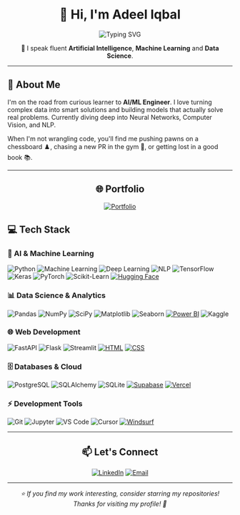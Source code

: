 <div align="center">

# 👋 Hi, I'm Adeel Iqbal

![Typing SVG](https://readme-typing-svg.demolab.com?font=Fira+Code&size=22&duration=3000&pause=1000&color=00d9ff&center=true&vCenter=true&width=600&lines=AI%2FML+Engineer+%7C+Data+Scientist;Turning+Data+into+Intelligence;Building+the+Future+with+AI)

🎯 I speak fluent **Artificial Intelligence**, **Machine Learning** and **Data Science**.

</div>

---

## 🚀 About Me

I'm on the road from curious learner to **AI/ML Engineer**. I love turning complex data into smart solutions and building models that actually solve real problems. Currently diving deep into Neural Networks, Computer Vision, and NLP.

When I'm not wrangling code, you'll find me pushing pawns on a chessboard ♟️, chasing a new PR in the gym 💪, or getting lost in a good book 📚.

---

<div align="center">

## 🌐 Portfolio

[![Portfolio](https://img.shields.io/badge/Portfolio-0077B3?style=flat&logo=vercel&logoColor=white)](https://portfolio-adeeliqbal.vercel.app/)

</div>

## 💻 Tech Stack

### 🧠 AI & Machine Learning
![Python](https://img.shields.io/badge/-Python-3776AB?style=flat&logo=python&logoColor=white) ![Machine Learning](https://img.shields.io/badge/-Machine%20Learning-00008B?style=flat&logo=scikit-learn&logoColor=white) ![Deep Learning](https://img.shields.io/badge/-Deep%20Learning-F65B66?style=flat&logo=pytorch&logoColor=white) ![NLP](https://img.shields.io/badge/-NLP-2E7D32?style=flat&logo=huggingface&logoColor=white) ![TensorFlow](https://img.shields.io/badge/-TensorFlow-FF6F00?style=flat&logo=tensorflow&logoColor=white) ![Keras](https://img.shields.io/badge/-Keras-D00000?style=flat&logo=keras&logoColor=white) ![PyTorch](https://img.shields.io/badge/-PyTorch-EE4C2C?style=flat&logo=pytorch&logoColor=white) ![Scikit-Learn](https://img.shields.io/badge/-Scikit--Learn-F7931E?style=flat&logo=scikit-learn&logoColor=white) [![Hugging Face](https://img.shields.io/badge/Hugging%20Face-FFD21E?logo=huggingface&logoColor=000)](#)

### 📊 Data Science & Analytics
![Pandas](https://img.shields.io/badge/-Pandas-150458?style=flat&logo=pandas&logoColor=white) ![NumPy](https://img.shields.io/badge/-NumPy-013243?style=flat&logo=numpy&logoColor=white) ![SciPy](https://img.shields.io/badge/-SciPy-8CAAE6?style=flat&logo=scipy&logoColor=white) ![Matplotlib](https://img.shields.io/badge/-Matplotlib-11557C?style=flat&logo=plotly&logoColor=white) ![Seaborn](https://img.shields.io/badge/-Seaborn-1A2F43?style=flat&logo=python&logoColor=white) [![Power BI](https://custom-icon-badges.demolab.com/badge/Power%20BI-F1C912?logo=power-bi&logoColor=fff)](#) ![Kaggle](https://img.shields.io/badge/-Kaggle-20BEFF?style=flat&logo=kaggle&logoColor=white)

### 🌐 Web Development
![FastAPI](https://img.shields.io/badge/-FastAPI-009688?style=flat&logo=fastapi&logoColor=white) ![Flask](https://img.shields.io/badge/-Flask-000000?style=flat&logo=flask&logoColor=white) ![Streamlit](https://img.shields.io/badge/-Streamlit-FF4B4B?style=flat&logo=streamlit&logoColor=white) [![HTML](https://img.shields.io/badge/HTML-%23E34F26.svg?logo=html5&logoColor=white)](#) [![CSS](https://img.shields.io/badge/CSS-639?logo=css&logoColor=fff)](#)

### 🗄️ Databases & Cloud
![PostgreSQL](https://img.shields.io/badge/-PostgreSQL-336791?style=flat&logo=postgresql&logoColor=white) ![SQLAlchemy](https://img.shields.io/badge/-SQLAlchemy-D71F00?style=flat&logo=sqlalchemy&logoColor=white) ![SQLite](https://img.shields.io/badge/-SQLite-003B57?style=flat&logo=sqlite&logoColor=white) [![Supabase](https://img.shields.io/badge/Supabase-3FCF8E?logo=supabase&logoColor=fff)](#) [![Vercel](https://img.shields.io/badge/Vercel-%23000000.svg?logo=vercel&logoColor=white)](#)

### ⚡ Development Tools
![Git](https://img.shields.io/badge/-Git-F05032?style=flat&logo=git&logoColor=white) ![Jupyter](https://img.shields.io/badge/-Jupyter-F37626?style=flat&logo=jupyter&logoColor=white) ![VS Code](https://img.shields.io/badge/-VS%20Code-007ACC?style=flat&logo=visual-studio-code&logoColor=white) ![Cursor](https://img.shields.io/badge/-Cursor-000000?style=flat&logo=mouse&logoColor=white) [![Windsurf](https://img.shields.io/badge/Windsurf-0B100F?logo=windsurf&logoColor=fff)](#)


---

<div align="center">

## 📫 Let's Connect

[![LinkedIn](https://img.shields.io/badge/LinkedIn-0A66C2?style=flat&logo=linkedin&logoColor=white)](https://www.linkedin.com/in/adeeliqbalmemon)
[![Email](https://img.shields.io/badge/Email-D14836?style=flat&logo=gmail&logoColor=white)](mailto:adeel@example.com)

</div>

---

<div align="center">
  <i>⭐ If you find my work interesting, consider starring my repositories!</i><br>
  <i>Thanks for visiting my profile! 🚀</i>
</div>
